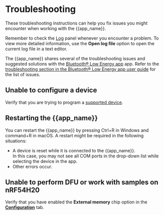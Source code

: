 # Troubleshooting

These troubleshooting instructions can help you fix issues you might encounter when working with the {{app_name}}.

Remember to check the [Log](./overview.md#log) panel whenever you encounter a problem.
To view more detailed information, use the **Open log file** option to open the current log file in a text editor.

The {{app_name}} shares several of the troubleshooting issues and suggested solutions with the [Bluetooth® Low Energy app](https://docs.nordicsemi.com/bundle/nrf-connect-ble/page/index.html) app. Refer to the [troubleshooting section in the Bluetooth® Low Energy app user guide](https://docs.nordicsemi.com/bundle/nrf-connect-ble/page/troubleshooting.html) for the list of issues.

## Unable to configure a device

Verify that you are trying to program a [supported device](./index.md#supported-devices).

## Restarting the {{app_name}}

You can restart the {{app_name}} by pressing Ctrl+R in Windows and command+R in macOS. A restart might be required in the following situations:

- A device is reset while it is connected to the {{app_name}}.</br>
  In this case, you may not see all COM ports in the drop-down list while selecting the device in the app.
- Other errors occur.

## Unable to perform DFU or work with samples on nRF54H20

Verify that you have enabled the **External memory** chip option in the [**Configuration**](overview.md#configuration-tab) tab.
